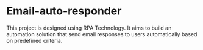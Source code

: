 # Email-auto-responder
This project is designed using RPA Technology. It aims to build an automation solution that send email responses to users automatically based on predefined criteria.
